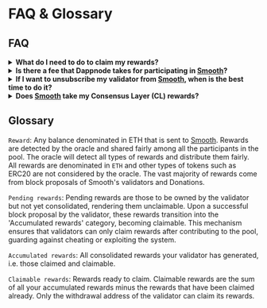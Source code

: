 # FAQ & Glossary

## FAQ

<details>
<summary><b>What do I need to do to claim my rewards?</b></summary>

  Once your pending rewards are transformed into accumulated rewards after your block proposal, a small claim transaction will be required from the withdrawal address to send the ETH rewards to your wallet.

</details>



<details>
  <summary><b>Is there a fee that Dappnode takes for participating in <a href="https://smooth.dappnode.io/">Smooth</a>?</b></summary>

  7% of all the Rewards goes to supporting the development of Dappnode and sustainability of <a href="https://smooth.dappnode.io/">Smooth</a>
</details>

<details>
  <summary><b>If I want to unsubscribe my validator from <a href="https://smooth.dappnode.io/">Smooth</a>, when is the best time to do it?</b></summary>

  Unsubscribing a validator from <a href="https://smooth.dappnode.io/">Smooth</a> causes it to lose all its pending rewards. Hence, the ideal moment to exit <a href="https://smooth.dappnode.io/">Smooth</a> is just after your last successful block proposal is reflected in Smooth's Smart Contract. A successful block proposal transfers all pending rewards claimable, allowing you to claim them before unsubscribing. This approach minimizes the pending rewards lost when unsubscribing.
</details>

<details>
  <summary><b>Does <a href="https://smooth.dappnode.io/">Smooth</a> take my Consensus Layer (CL) rewards?</b></summary>
  
  No, <a href="https://smooth.dappnode.io/">Smooth</a> does not take your CL rewards. CL rewards are always sent directly to your withdrawal address. <a href="https://smooth.dappnode.io/">Smooth</a> only takes the execution layer rewards, which are the fees or MEV of the blocks you propose. These are the rewards that are sent to the fee recipient.
</details>

## Glossary

`Reward`: Any balance denominated in ETH that is sent to [Smooth](https://smooth.dappnode.io/). Rewards are detected by the oracle and shared fairly among all the participants in the pool. The oracle will detect all types of rewards and distribute them fairly. All rewards are denominated in `ETH` and other types of tokens such as ERC20 are not considered by the oracle. The vast majority of rewards come from block proposals of Smooth's validators and Donations.

`Pending rewards`: Pending rewards are those to be owned by the validator but not yet consolidated, rendering them unclaimable. Upon a successful block proposal by the validator, these rewards transition into the 'Accumulated rewards' category, becoming claimable. This mechanism ensures that validators can only claim rewards after contributing to the pool, guarding against cheating or exploiting the system.

`Accumulated rewards`: All consolidated rewards your validator has generated, i.e. those claimed and claimable.

`Claimable rewards`: Rewards ready to claim. Claimable rewards are the sum of all your accumulated rewards minus the rewards that have been claimed already. Only the withdrawal address of the validator can claim its rewards.
